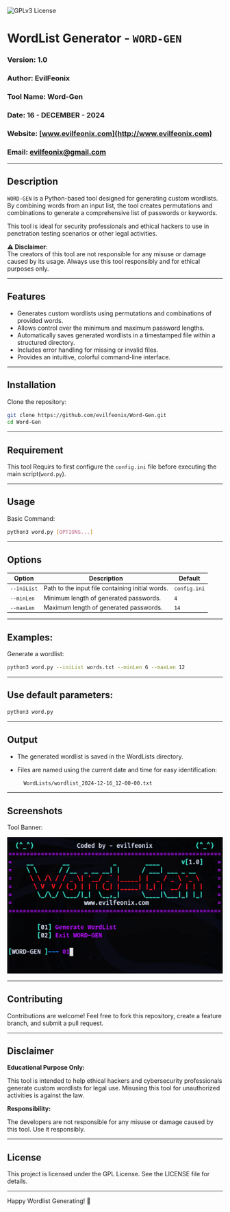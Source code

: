 ![GPLv3 License](https://img.shields.io/badge/License-GPL%20v3-yellow.svg) 

# WordList Generator - `WORD-GEN`

### Version: 1.0
### Author: EvilFeonix  
### Tool Name: Word-Gen
### Date: 16 - DECEMBER - 2024  
### Website: [www.evilfeonix.com](http://www.evilfeonix.com)  
### Email: evilfeonix@gmail.com  

---

## Description
`WORD-GEN` is a Python-based tool designed for generating custom wordlists. By combining words from an input list, the tool creates permutations and combinations to generate a comprehensive list of passwords or keywords. 

This tool is ideal for security professionals and ethical hackers to use in penetration testing scenarios or other legal activities.

**⚠ Disclaimer**:  
The creators of this tool are not responsible for any misuse or damage caused by its usage. Always use this tool responsibly and for ethical purposes only.

---

## Features
- Generates custom wordlists using permutations and combinations of provided words.
- Allows control over the minimum and maximum password lengths.
- Automatically saves generated wordlists in a timestamped file within a structured directory.
- Includes error handling for missing or invalid files.
- Provides an intuitive, colorful command-line interface.

---

## Installation
 Clone the repository:
   ```bash
   git clone https://github.com/evilfeonix/Word-Gen.git
   cd Word-Gen
  ```

---

## Requirement
This tool Requirs to first configure the `config.ini` file before executing the main script(`word.py`).

---
  
## Usage
 Basic Command:
  ```bash
python3 word.py [OPTIONS...]
  ```

---

## Options

| **Option**    | **Description**                                            | **Default**       |
|---------------|------------------------------------------------------------|-------------------|
| `--iniList`   | Path to the input file containing initial words.           | `config.ini`      |
| `--minLen`    | Minimum length of generated passwords.                     | `4`               |
| `--maxLen`    | Maximum length of generated passwords.                     | `14`              |

---

## Examples:
 Generate a wordlist:

  ```bash 
python3 word.py --iniList words.txt --minLen 6 --maxLen 12
  ```

---

## Use default parameters:

  ```bash
python3 word.py
  ```

---

## Output
- The generated wordlist is saved in the WordLists directory.
- Files are named using the current date and time for easy identification:
  
  ```bash
    WordLists/wordlist_2024-12-16_12-00-00.txt
  ```

---

## Screenshots
Tool Banner:

![EvilFeonix Basic v1.0](https://github.com/evilfeonix/WORD-GEN/blob/main/word.png)

---

## Contributing

Contributions are welcome! Feel free to fork this repository, create a feature branch, and submit a pull request.

---

## Disclaimer

**Educational Purpose Only:**

This tool is intended to help ethical hackers and cybersecurity professionals generate custom wordlists for legal use. Misusing this tool for unauthorized activities is against the law.


**Responsibility:**

The developers are not responsible for any misuse or damage caused by this tool. Use it responsibly.

---

## License
This project is licensed under the GPL License. See the LICENSE file for details.

---

Happy Wordlist Generating! 🚀
